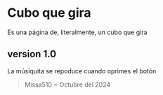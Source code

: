 # Cubo que gira

Es una página de, literalmente, un cubo que gira

## version 1.0
La músiquita se repoduce cuando oprimes el botón

> Missa510 ~ Octubre del 2024